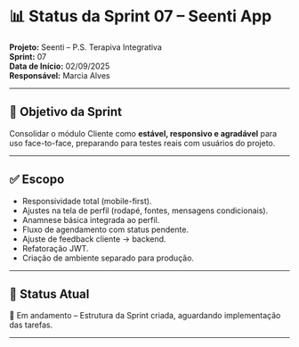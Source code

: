 # 📊 Status da Sprint 07 – Seenti App

**Projeto:** Seenti – P.S. Terapiva Integrativa  
**Sprint:** 07  
**Data de Início:** 02/09/2025  
**Responsável:** Marcia Alves  

---

## 🎯 Objetivo da Sprint
Consolidar o módulo Cliente como **estável, responsivo e agradável** para uso face-to-face, preparando para testes reais com usuários do projeto.

---

## ✅ Escopo
- Responsividade total (mobile-first).
- Ajustes na tela de perfil (rodapé, fontes, mensagens condicionais).
- Anamnese básica integrada ao perfil.
- Fluxo de agendamento com status pendente.
- Ajuste de feedback cliente → backend.
- Refatoração JWT.
- Criação de ambiente separado para produção.

---

## 🚦 Status Atual
🔄 Em andamento – Estrutura da Sprint criada, aguardando implementação das tarefas.

---

